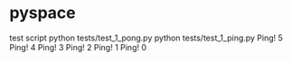 # pyspace
test script
python tests/test_1_pong.py
python tests/test_1_ping.py
Ping! 5
Ping! 4
Ping! 3
Ping! 2
Ping! 1
Ping! 0
